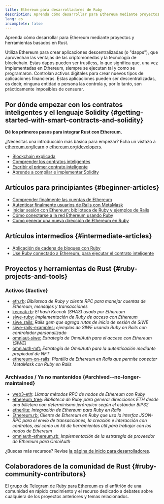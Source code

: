 ```yaml
---
title: Ethereum para desarrolladores de Ruby
description: Aprenda cómo desarrollar para Ethereum mediante proyectos y herramientas basados en Rust.
lang: es
incomplete: false
---
```


<FeaturedText>Aprenda cómo desarrollar para Ethereum mediante proyectos y herramientas basados en Rust.</FeaturedText>

Utiliza Ethereum para crear aplicaciones descentralizadas (o "dapps"), que aprovechan las ventajas de las criptomonedas y la tecnología de blockchain. Estas dapps pueden ser trustless, lo que significa que, una vez implementadas en Ethereum, siempre se ejecutan tal y como se programaron. Controlan activos digitales para crear nuevos tipos de aplicaciones financieras. Estas aplicaciones pueden ser descentralizadas, es decir, ninguna entidad o persona las controla y, por lo tanto, son prácticamente imposibles de censurar.

## Por dónde empezar con los contratos inteligentes y el lenguaje Solidity {#getting-started-with-smart-contracts-and-solidity}

**Dé los primeros pasos para integrar Rust con Ethereum.**

¿Necesitas una introducción más básica para empezar? Echa un vistazo a [ethereum.org/learn](/learn/) o [ethereum.org/developers](/developers/).

- [Blockchain explicada](https://kauri.io/article/d55684513211466da7f8cc03987607d5/blockchain-explained)
- [Comprender los contratos inteligentes](https://kauri.io/article/e4f66c6079e74a4a9b532148d3158188/ethereum-101-part-5-the-smart-contract)
- [Escribir el primer contrato inteligente](https://kauri.io/article/124b7db1d0cf4f47b414f8b13c9d66e2/remix-ide-your-first-smart-contract)
- [Aprende a compilar e implementar Solidity](https://kauri.io/article/973c5f54c4434bb1b0160cff8c695369/understanding-smart-contract-compilation-and-deployment)

## Artículos para principiantes {#beginner-articles}

- [Comprender finalmente las cuentas de Ethereum](https://dev.to/q9/finally-understanding-ethereum-accounts-1kpe)
- [Autenticar finalmente usuarios de Rails con MetaMask](https://dev.to/q9/finally-authenticating-rails-users-with-metamask-3fj)
- [Iniciar sesión con Ethereum: biblioteca de Ruby y ejemplos de Rails](https://blog.spruceid.com/sign-in-with-ethereum-ruby-library-release-and-rails-examples/)
- [Cómo conectarse a la red Ethereum usando Ruby](https://www.quicknode.com/guides/web3-sdks/how-to-connect-to-the-ethereum-network-using-ruby)
- [Cómo generar una nueva dirección de Ethereum en Ruby](https://www.quicknode.com/guides/web3-sdks/how-to-generate-a-new-ethereum-address-in-ruby)

## Artículos intermedios {#intermediate-articles}

- [Aplicación de cadena de bloques con Ruby](https://www.nopio.com/blog/blockchain-app-ruby/)
- [Use Ruby conectado a Ethereum, para ejecutar el contrato inteligente](https://titanwolf.org/Network/Articles/Article?AID=87285822-9b25-49d5-ba2a-7ad95fff7ef9)

## Proyectos y herramientas de Rust {#ruby-projects-and-tools}

### Activos {#active}

- [eth.rb](https://github.com/q9f/eth.rb): _Biblioteca de Ruby y cliente RPC para manejar cuentas de Ethereum, mensajes y transacciones_
- [keccak.rb](https://github.com/q9f/keccak.rb): _El hash Keccak (SHA3) usado por Ethereum_
- [siwe-ruby:](https://github.com/spruceid/siwe-ruby) _Implementación de Ruby de acceso con Ethereum_
- [siwe_rails:](https://github.com/spruceid/siwe_rails) _Rails gem que agrega rutas de inicio de sesión de SIWE_
- [siwe-rails-examples:](https://github.com/spruceid/siwe-rails-examples) _ejemplos de SIWE usando Ruby on Rails con controlador personalizado_
- [omniaut-siwe:](https://github.com/spruceid/omniauth-siwe) _Estrategia de OmniAuth para el acceso con Ethereum (SIWE)_
- [omniauth-mft:](https://github.com/valthon/omniauth-nft) _Estrategia de OmniAuth para la autenticación mediante propiedad de NFT_
- [ethereum-on-rails](https://github.com/q9f/ethereum-on-rails): _Plantilla de Ethereum en Rails que permite conectar MetaMask con Ruby en Rails_

### Archivados / Ya no mantenidos {#archived--no-longer-maintained}

- [web3-eth](https://github.com/spikewilliams/vtada-ethereum): _Llamar métodos RPC de nodos de Ethereum con Ruby_
- [ethereum_tree](https://github.com/longhoangwkm/ethereum_tree): _Biblioteca de Ruby para generar direcciones ETH desde una billetera con determinismo jerárquico según el estándar BIP32_
- [etherlite:](https://github.com/budacom/etherlite) _Integración de Ethereum para Ruby en Rails_
- [Ethereum.rb:](https://github.com/EthWorks/ethereum.rb) _Cliente de Ethereum en Ruby que usa la interfaz JSON-RPC para el envío de transacciones, la creación e interacción con contratos, así como un kit de herramientas útil para trabajar con los nodos de Ethereum_
- [omniauth-ethereum.rb:](https://github.com/q9f/omniauth-ethereum.rb) _Implementación de la estrategia de proveedor de Ethereum para OmniAuth_

¿Buscas más recursos? Revise [la página de inicio para desarrolladores](/developers/).

## Colaboradores de la comunidad de Rust {#ruby-community-contributors}

El [grupo de Telegram de Ruby para Ethereum](https://t.me/ruby_eth) es el anfitrión de una comunidad en rápido crecimiento y el recurso dedicado a debates sobre cualquiera de los proyectos anteriores y temas relacionados.

